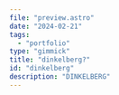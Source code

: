 ```yaml
---
file: "preview.astro"
date: "2024-02-21"
tags:
  - "portfolio"
type: "gimmick"
title: "dinkelberg?"
id: "dinkelberg"
description: "DINKELBERG"
---
```


